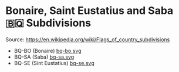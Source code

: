 # Bonaire, Saint Eustatius and Saba 🇧🇶 Subdivisions

Source: https://en.wikipedia.org/wiki/Flags_of_country_subdivisions

* BQ-BO (Bonaire) [bq-bo.svg](https://github.com/amckenna41/iso3166-flag-icons/blob/main/iso3166-2-icons/BQ/bq-bo.svg)
* BQ-SA (Saba) [bq-sa.svg](https://github.com/amckenna41/iso3166-flag-icons/blob/main/iso3166-2-icons/BQ/bq-sa.svg)
* BQ-SE (Sint Eustatius) [bq-se.svg](https://github.com/amckenna41/iso3166-flag-icons/blob/main/iso3166-2-icons/BQ/bq-se.svg)
